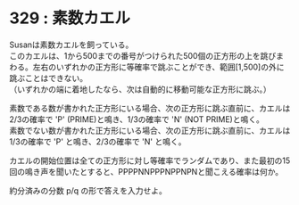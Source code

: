 # 329 : 素数カエル

Susanは素数カエルを飼っている。\
このカエルは、1から500までの番号がつけられた500個の正方形の上を跳びまわる。左右のいずれかの正方形に等確率で跳ぶことができ、範囲\[1,500]の外に跳ぶことはできない。\
（いずれかの端に着地したなら、次は自動的に移動可能な正方形に跳ぶ。）

素数である数が書かれた正方形にいる場合、次の正方形に跳ぶ直前に、カエルは2/3の確率で 'P' (PRIME)と鳴き、1/3の確率で 'N' (NOT PRIME)と鳴く。\
素数でない数が書かれた正方形にいる場合、次の正方形に跳ぶ直前に、カエルは1/3の確率で 'P' と鳴き、2/3の確率で 'N' と鳴く。

カエルの開始位置は全ての正方形に対し等確率でランダムであり、また最初の15回の鳴き声を聞いたとすると、PPPPNNPPPNPPNPNと聞こえる確率は何か。

約分済みの分数 p/q の形で答えを入力せよ。
